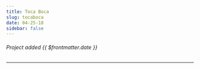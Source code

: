 ```yaml
---
title: Toca Boca
slug: tocaboca
date: 04-25-18
sidebar: false
---
```

<ApiPostHero/>

###### Project added {{ $frontmatter.date }}

<ApiPost/>

---

<ApiPostList/>